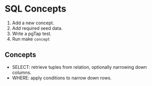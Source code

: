 # SQL Concepts

1. Add a new concept.
2. Add required seed data.
3. Write a pgTap test.
4. Run make `concept`

## Concepts
- SELECT: retrieve tuples from relation, optionally narrowing down columns.
- WHERE: apply conditions to narrow down rows.